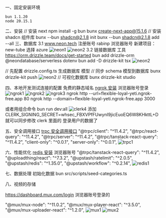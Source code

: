 <!--
 * @Author: xudesong jake2020520@gmail.com
 * @Date: 2025-08-16 09:47:01
 * @LastEditors: xudesong jake2020520@gmail.com
 * @LastEditTime: 2025-08-17 14:04:24
 * @FilePath: /new-tube/readme/readme.md
 * @Description: 这是默认设置,请设置`customMade`, 打开koroFileHeader查看配置 进行设置: https://github.com/OBKoro1/koro1FileHeader/wiki/%E9%85%8D%E7%BD%AE
-->

一、固定安装环境

```
bun 1.1.20
node 20.15.1
```

二、安装
// 安装 next
npm install -g bun
bunx create-next-app@15.1.6
// 安装 shadcn 组件库
bunx --bun shadcn@2.1.8 init
bunx --bun shadcn@2.1.8 add --all
三、数据库
3.1 www.neon.tech 注册账号 rabinp 浏览器账号
新建项目： new-tube 选择 azure
![neon1](./neon1.png)
![neon2](./neon2.png)
3.2 链接数据库 工具
https://orm.drizzle.team/docs/get-started
bun add drizzle-orm @neondatabase/serverless dotenv
bun add -D drizzle-kit tsx
![neon2](./drizzle1.png)

// 先配置 drizzle.config.ts 生成数据库 模型
// 同步 schema 模型到数据库
bunx drizzle-kit push
![neon2](./drizzle2.png)
// 可视化数据库
bunx drizzle-kit studio

四、本地开发测试连接的配置
免费的静态域名
[ngrok 安装](https://www.ngrok.com/) 浏览器账号登录
![ngrok1](./ngrok1.png)
![ngrok2](./ngrok2.png)
![ngrok3](./ngrok3.png)
ngrok http --url=flexible-loyal-yeti.ngrok-free.app 80
ngrok http --domain=flexible-loyal-yeti.ngrok-free.app 3000

或者用组合命令
bun run dev:all
![clerk4](./clerk4.png)
添加 CLERK_SIGNING_SECRET=whsec_FBXVPfFUwynI9jicEuoEQ6W8KHkttL+D
就可以同步修改 clerk 里面的 登录用户的数据了

五、安全调用接口
[trpc 安全调用接口](https://trpc.io/docs/client/react/server-components)
"@trpc/client": "^11.4.2",
"@trpc/react-query": "^11.4.2",
"@trpc/server": "^11.4.2",
"@trpc/tanstack-react-query": "^11.4.2",
"client-only": "^0.0.1",
"server-only": "^0.0.1",
![trpc1](./trpc1.png)

六、性能优化
[redis 安装](https://console.upstash.com/redis/e64bebb4-48a7-4953-8f6d-86307e51722e?teamid=0) 浏览器账号
"@trpc/tanstack-react-query": "^11.4.2",
"@uploadthing/react": "^7.3.2",
"@upstash/ratelimit": "^2.0.5",
"@upstash/redis": "^1.35.0",
"@upstash/workflow": "^0.2.14",
![redis1](./redis1.png)

七、数据处理
初始化数据 bun src/scripts/seed-categories.ts

八、视频的存储

https://dashboard.mux.com/login 浏览器账号登录的

"@mux/mux-node": "^11.0.2",
"@mux/mux-player-react": "^3.5.0",
"@mux/mux-uploader-react": "^1.2.0",
![mux1](./mux1.png)
![mux2](./mux2.png)
